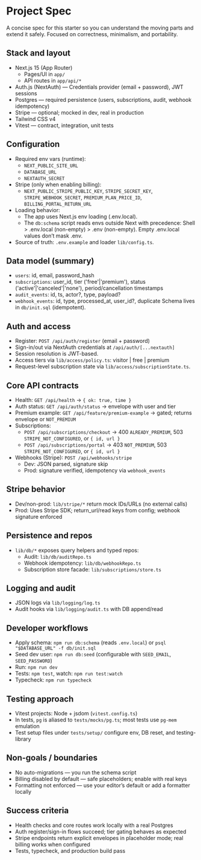 # Project Spec

A concise spec for this starter so you can understand the moving parts and extend it safely. Focused on correctness, minimalism, and portability.

## Stack and layout
- Next.js 15 (App Router)
  - Pages/UI in `app/`
  - API routes in `app/api/*`
- Auth.js (NextAuth) — Credentials provider (email + password), JWT sessions
- Postgres — required persistence (users, subscriptions, audit, webhook idempotency)
- Stripe — optional; mocked in dev, real in production
- Tailwind CSS v4
- Vitest — contract, integration, unit tests

## Configuration
- Required env vars (runtime):
  - `NEXT_PUBLIC_SITE_URL`
  - `DATABASE_URL`
  - `NEXTAUTH_SECRET`
- Stripe (only when enabling billing):
  - `NEXT_PUBLIC_STRIPE_PUBLIC_KEY`, `STRIPE_SECRET_KEY`, `STRIPE_WEBHOOK_SECRET`, `PREMIUM_PLAN_PRICE_ID`, `BILLING_PORTAL_RETURN_URL`
- Loading behavior:
  - The app uses Next.js env loading (.env.local).
  - The `db:schema` script reads envs outside Next with precedence: Shell > .env.local (non-empty) > .env (non-empty). Empty .env.local values don’t mask .env.
- Source of truth: `.env.example` and loader `lib/config.ts`.

## Data model (summary)
- `users`: id, email, password_hash
- `subscriptions`: user_id, tier ('free'|'premium'), status ('active'|'canceled'|'none'), period/cancellation timestamps
- `audit_events`: id, ts, actor?, type, payload?
- `webhook_events`: id, type, processed_at, user_id?, duplicate
Schema lives in `db/init.sql` (idempotent).

## Auth and access
- Register: `POST /api/auth/register` (email + password)
- Sign-in/out via NextAuth credentials at `/api/auth/[...nextauth]`
- Session resolution is JWT-based.
- Access tiers via `lib/access/policy.ts`: visitor | free | premium
- Request-level subscription state via `lib/access/subscriptionState.ts`.

## Core API contracts
- Health: `GET /api/health` → `{ ok: true, time }`
- Auth status: `GET /api/auth/status` → envelope with user and tier
- Premium example: `GET /api/feature/premium-example` → gated; returns envelope or `NOT_PREMIUM`
- Subscriptions:
  - `POST /api/subscriptions/checkout` → 400 `ALREADY_PREMIUM`, 503 `STRIPE_NOT_CONFIGURED`, or `{ id, url }`
  - `POST /api/subscriptions/portal` → 403 `NOT_PREMIUM`, 503 `STRIPE_NOT_CONFIGURED`, or `{ id, url }`
- Webhooks (Stripe): `POST /api/webhooks/stripe`
  - Dev: JSON parsed, signature skip
  - Prod: signature verified, idempotency via `webhook_events`

## Stripe behavior
- Dev/non-prod: `lib/stripe/*` return mock IDs/URLs (no external calls)
- Prod: Uses Stripe SDK; return_url/read keys from config; webhook signature enforced

## Persistence and repos
- `lib/db/*` exposes query helpers and typed repos:
  - Audit: `lib/db/auditRepo.ts`
  - Webhook idempotency: `lib/db/webhookRepo.ts`
  - Subscription store facade: `lib/subscriptions/store.ts`

## Logging and audit
- JSON logs via `lib/logging/log.ts`
- Audit hooks via `lib/logging/audit.ts` with DB append/read

## Developer workflows
- Apply schema: `npm run db:schema` (reads `.env.local`) or `psql "$DATABASE_URL" -f db/init.sql`
- Seed dev user: `npm run db:seed` (configurable with `SEED_EMAIL`, `SEED_PASSWORD`)
- Run: `npm run dev`
- Tests: `npm test`, watch: `npm run test:watch`
- Typecheck: `npm run typecheck`

## Testing approach
- Vitest projects: Node + jsdom (`vitest.config.ts`)
- In tests, `pg` is aliased to `tests/mocks/pg.ts`; most tests use `pg-mem` emulation
- Test setup files under `tests/setup/` configure env, DB reset, and testing-library

## Non-goals / boundaries
- No auto-migrations — you run the schema script
- Billing disabled by default — safe placeholders; enable with real keys
- Formatting not enforced — use your editor’s default or add a formatter locally

## Success criteria
- Health checks and core routes work locally with a real Postgres
- Auth register/sign-in flows succeed; tier gating behaves as expected
- Stripe endpoints return explicit envelopes in placeholder mode; real billing works when configured
- Tests, typecheck, and production build pass

